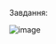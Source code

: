 Завдання:

![image](https://github.com/pflofif/XTTO-task-6-exam/assets/93467423/c7ce964c-7128-4b13-87b8-a5f597867663)

